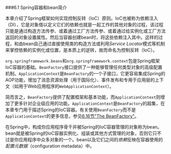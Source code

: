 ###6.1 Spring容器和bean简介

本章介绍了Spring框架如何实现控制反转（IoC）原则。IoC也被称为依赖注入（DI），它是对象借以定义它们的依赖也就是一起工作的其他对象的过程，该过程只能是通过构造方法传参、或着通过工厂方法传参、或着通过给实例化或工厂方法返回的对象设置属性。然后当容器创建bean时，将这些依赖注入其中。这样的过程，和由bean自己通过直接使用类的构造方法或利用*Service Locator*模式等机制来掌控依赖的实例化或位置，是本质上的逆转，故而命名为控制反转（IoC）。

`org.springframework.beans`和`org.springframework.context`包是Spring框架IoC容器的基础。`BeanFactory`接口提供了一种能够管理任何类型对象的高级配置机制。`ApplicationContext`是`BeanFactory`的一个子接口，它更容易集成Spring的AOP功能，增加了消息资源处理（用于国际化）、事件发布和专用于应用层的上下文（如用于Web应用程序的`WebApplicationContext`）。

简而言之，`BeanFactory`提供了配置框架和基本功能，而`ApplicationContext`则增加了更多针对企业级应用的功能。`ApplicationContext`是`BeanFactory`的超集，在本章专门用于描述Spring的IoC容器。有关使用`BeanFactory`而不是`ApplicationContext`的更多信息，参见[6.16节"The BeanFactory"]()。

在Spring中，构成你应用程序骨干并被Spring的IoC容器管理的对象称为bean。bean就是被Spring的IoC容器实例化、组装或其他方式管理的对象，否则它只不过是你应用程序中众多对象的一个。bean以及它们之间的*依赖*反映在容器使用的*配置元数据*（configuration metadata）中。

